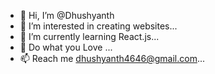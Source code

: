 - 👋 Hi, I’m @Dhushyanth
- 👀 I’m interested in creating websites...
- 🌱 I’m currently learning React.js...
- 💞️ Do what you Love ...
- 📫 Reach me dhushyanth4646@gmail.com...



